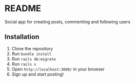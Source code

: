 # README

Social app for creating posts, commenting and following users

## Installation

1. Clone the repository
2. Run `bundle install`
3. Run `rails db:migrate`
4. Run `rails s`
5. Open `http://localhost:3000/` in your browser
6. Sign up and start posting!